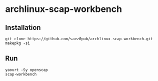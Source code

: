 # archlinux-scap-workbench
## Installation ##
```
git clone https://github.com/saez0pub/archlinux-scap-workbench.git
makepkg -si
```
## Run ##
```
yaourt -Sy openscap
scap-workbench

```

